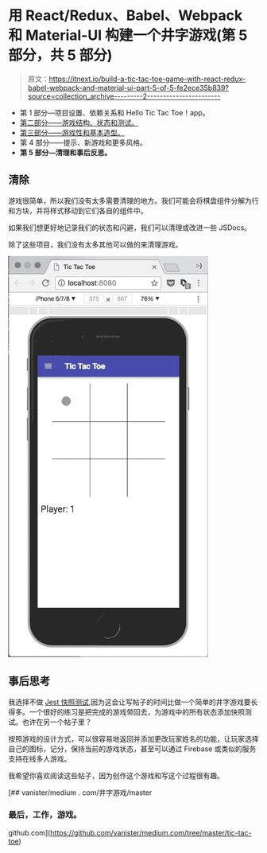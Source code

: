 # 用 React/Redux、Babel、Webpack 和 Material-UI 构建一个井字游戏(第 5 部分，共 5 部分)

> 原文：<https://itnext.io/build-a-tic-tac-toe-game-with-react-redux-babel-webpack-and-material-ui-part-5-of-5-fe2ece35b839?source=collection_archive---------2----------------------->

*   第 1 部分—项目设置、依赖关系和 Hello Tic Tac Toe！app。
*   [第二部分——游戏结构、状态和测试。](/build-a-tic-tac-toe-game-with-react-redux-babel-webpack-and-material-ui-part-2-of-5-1608f247690d)
*   [第三部分——游戏性和基本造型。](/build-a-tic-tac-toe-game-with-react-redux-babel-webpack-and-material-ui-part-3-of-5-9e5fd9b02fcf)
*   第 4 部分——提示、新游戏和更多风格。
*   **第 5 部分—清理和事后反思。**

## 清除

游戏很简单，所以我们没有太多需要清理的地方。我们可能会将棋盘组件分解为行和方块，并将样式移动到它们各自的组件中。

如果我们想更好地记录我们的状态和闪避，我们可以清理或改进一些 JSDocs。

除了这些项目，我们没有太多其他可以做的来清理游戏。

![](img/01e4b0492a9d7c58fe33102a17c6b698.png)

## 事后思考

我选择不做 [Jest 快照测试](https://facebook.github.io/jest/docs/en/snapshot-testing.html),因为这会让写帖子的时间比做一个简单的井字游戏要长得多。一个很好的练习是把完成的游戏带回去，为游戏中的所有状态添加快照测试。也许在另一个帖子里？

按照游戏的设计方式，可以很容易地返回并添加更改玩家姓名的功能，让玩家选择自己的图标，记分，保持当前的游戏状态，甚至可以通过 Firebase 或类似的服务支持在线多人游戏。

我希望你喜欢阅读这些帖子，因为创作这个游戏和写这个过程很有趣。

[](https://github.com/vanister/medium.com/tree/master/tic-tac-toe) [## vanister/medium . com/井字游戏/master

### 最后，工作，游戏。

github.com](https://github.com/vanister/medium.com/tree/master/tic-tac-toe)